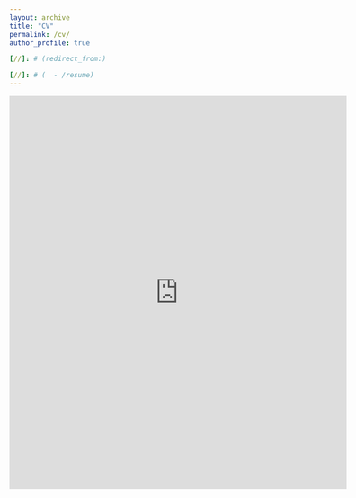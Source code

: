 ```yaml
---
layout: archive
title: "CV"
permalink: /cv/
author_profile: true

[//]: # (redirect_from:)

[//]: # (  - /resume)
---
```


[//]: # ({% include base_path %})

<embed src="https://songhuahu-umd.github.io/files/Songhua Hu's CV_2022.pdf" width="600" height="700" type='application/pdf'/>